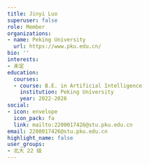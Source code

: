 ```yaml
---
title: Jinyi Luo
superuser: false
role: Member
organizations:
- name: Peking University
  url: https://www.pku.edu.cn/
bio: ''
interests:
- 未定
education:
  courses:
  - course: B.E. in Artificial Intelligence
    institution: Peking University
    year: 2022-2026
social:
- icon: envelope
  icon_pack: fa
  link: mailto:2200017426@stu.pku.edu.cn
email: 2200017426@stu.pku.edu.cn
highlight_name: false
user_groups:
- 北大 22 级
---
```

